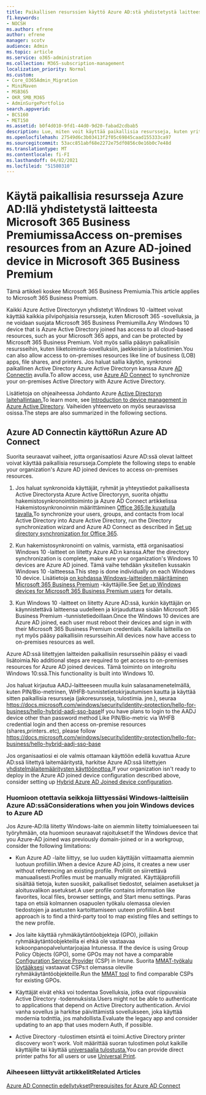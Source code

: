 ```yaml
---
title: Paikallisen resurssien käyttö Azure AD:stä yhdistetystä laitteesta Microsoft 365 Businessissa
f1.keywords:
- NOCSH
ms.author: efrene
author: efrene
manager: scotv
audience: Admin
ms.topic: article
ms.service: o365-administration
ms.collection: M365-subscription-management
localization_priority: Normal
ms.custom:
- Core_O365Admin_Migration
- MiniMaven
- MSB365
- OKR_SMB_M365
- AdminSurgePortfolio
search.appverid:
- BCS160
- MET150
ms.assetid: b0f4d010-9fd1-44d0-9d20-fabad2cdbab5
description: Lue, miten voit käyttää paikallisia resursseja, kuten yrityssovellusten riviä, jaetut tiedostot ja tulostimet Azure Active Directoryyn yhdistetystä Windows 10 -laitteesta.
ms.openlocfilehash: 27549d6c3b03413f2f05c69845caad155333ca97
ms.sourcegitcommit: 53acc851abf68e2272e75df0856c0e16b0c7e48d
ms.translationtype: MT
ms.contentlocale: fi-FI
ms.lasthandoff: 04/02/2021
ms.locfileid: "51580310"
---
```

# <a name="access-on-premises-resources-from-an-azure-ad-joined-device-in-microsoft-365-business-premium"></a><span data-ttu-id="9a2af-103">Käytä paikallisia resursseja Azure AD:llä yhdistetystä laitteesta Microsoft 365 Business Premiumissa</span><span class="sxs-lookup"><span data-stu-id="9a2af-103">Access on-premises resources from an Azure AD-joined device in Microsoft 365 Business Premium</span></span>

<span data-ttu-id="9a2af-104">Tämä artikkeli koskee Microsoft 365 Business Premiumia.</span><span class="sxs-lookup"><span data-stu-id="9a2af-104">This article applies to Microsoft 365 Business Premium.</span></span>

<span data-ttu-id="9a2af-105">Kaikki Azure Active Directoryyn yhdistetyt Windows 10 -laitteet voivat käyttää kaikkia pilvipohjaisia resursseja, kuten Microsoft 365 -sovelluksia, ja ne voidaan suojata Microsoft 365 Business Premiumilla.</span><span class="sxs-lookup"><span data-stu-id="9a2af-105">Any Windows 10 device that is Azure Active Directory joined has access to all cloud-based resources, such as your Microsoft 365 apps, and can be protected by Microsoft 365 Business Premium.</span></span> <span data-ttu-id="9a2af-106">Voit myös sallia pääsyn paikallisiin resursseihin, kuten liiketoiminta-sovelluksiin, jaekkeisiin ja tulostimien.</span><span class="sxs-lookup"><span data-stu-id="9a2af-106">You can also allow access to on-premises resources like line of business (LOB) apps, file shares, and printers.</span></span> <span data-ttu-id="9a2af-107">Jos haluat sallia käytön, synkronoi paikallinen Active Directory Azure Active Directoryn kanssa Azure [AD Connectin](/azure/active-directory/connect/active-directory-aadconnect) avulla.</span><span class="sxs-lookup"><span data-stu-id="9a2af-107">To allow access, use [Azure AD Connect](/azure/active-directory/connect/active-directory-aadconnect) to synchronize your on-premises Active Directory with Azure Active Directory.</span></span> 

<span data-ttu-id="9a2af-108">Lisätietoja on ohjeaiheessa Johdanto Azure [Active Directoryn laitehallintaan.](/azure/active-directory/device-management-introduction)</span><span class="sxs-lookup"><span data-stu-id="9a2af-108">To learn more, see [Introduction to device management in Azure Active Directory](/azure/active-directory/device-management-introduction).</span></span>
<span data-ttu-id="9a2af-109">Vaiheiden yhteenveto on myös seuraavissa osissa.</span><span class="sxs-lookup"><span data-stu-id="9a2af-109">The steps are also summarized in the following sections.</span></span>
 
## <a name="run-azure-ad-connect"></a><span data-ttu-id="9a2af-110">Azure AD Connectin käyttö</span><span class="sxs-lookup"><span data-stu-id="9a2af-110">Run Azure AD Connect</span></span>

<span data-ttu-id="9a2af-111">Suorita seuraavat vaiheet, jotta organisaatiosi Azure AD:ssä olevat laitteet voivat käyttää paikallisia resursseja.</span><span class="sxs-lookup"><span data-stu-id="9a2af-111">Complete the following steps to enable your organization's Azure AD joined devices to access on-premises resources.</span></span>
  
1. <span data-ttu-id="9a2af-112">Jos haluat synkronoida käyttäjät, ryhmät ja yhteystiedot paikallisesta Active Directorysta Azure Active Directoryyn, suorita ohjattu hakemistosynkronointitoiminto ja Azure AD Connect artikkelissa Hakemistosynkronoinnin määrittäminen [Office 365:lle kuvatulla tavalla.](../enterprise/set-up-directory-synchronization.md)</span><span class="sxs-lookup"><span data-stu-id="9a2af-112">To synchronize your users, groups, and contacts from local Active Directory into Azure Active Directory, run the Directory synchronization wizard and Azure AD Connect as described in [Set up directory synchronization for Office 365](../enterprise/set-up-directory-synchronization.md).</span></span>
    
2. <span data-ttu-id="9a2af-113">Kun hakemistosynkronointi on valmis, varmista, että organisaatiosi Windows 10 -laitteet on liitetty Azure AD:n kanssa.</span><span class="sxs-lookup"><span data-stu-id="9a2af-113">After the directory synchronization is complete, make sure your organization's Windows 10 devices are Azure AD joined.</span></span> <span data-ttu-id="9a2af-114">Tämä vaihe tehdään yksitellen kussakin Windows 10 -laitteessa.</span><span class="sxs-lookup"><span data-stu-id="9a2af-114">This step is done individually on each Windows 10 device.</span></span> <span data-ttu-id="9a2af-115">Lisätietoja [on kohdassa Windows-laitteiden määritäminen Microsoft 365 Business Premium](set-up-windows-devices.md) -käyttäjille.</span><span class="sxs-lookup"><span data-stu-id="9a2af-115">See [Set up Windows devices for Microsoft 365 Business Premium users](set-up-windows-devices.md) for details.</span></span> 
    
3. <span data-ttu-id="9a2af-116">Kun Windows 10 -laitteet on liitetty Azure AD:ssä, kunkin käyttäjän on käynnistettävä laitteensa uudelleen ja kirjauduttava sisään Microsoft 365 Business Premium -tunnistetiedoillaan.</span><span class="sxs-lookup"><span data-stu-id="9a2af-116">Once the Windows 10 devices are Azure AD joined, each user must reboot their devices and sign in with their Microsoft 365 Business Premium credentials.</span></span> <span data-ttu-id="9a2af-117">Kaikilla laitteilla on nyt myös pääsy paikallisiin resursseihin.</span><span class="sxs-lookup"><span data-stu-id="9a2af-117">All devices now have access to on-premises resources as well.</span></span>
    
<span data-ttu-id="9a2af-118">Azure AD:ssä liitettyjen laitteiden paikallisiin resursseihin pääsy ei vaadi lisätoimia.</span><span class="sxs-lookup"><span data-stu-id="9a2af-118">No additional steps are required to get access to on-premises resources for Azure AD joined devices.</span></span> <span data-ttu-id="9a2af-119">Tämä toiminto on integroitu Windows 10:ssä.</span><span class="sxs-lookup"><span data-stu-id="9a2af-119">This functionality is built into Windows 10.</span></span> 

<span data-ttu-id="9a2af-120">Jos haluat kirjautua AADJ-laitteeseen muulla kuin salasanamenetelmällä, kuten PIN/Bio-metrinen, WHFB-tunnistetietokirjautumisen kautta ja käyttää sitten paikallisia resursseja (jakoresursseja, tulostimia. jne.), seuraa https://docs.microsoft.com/windows/security/identity-protection/hello-for-business/hello-hybrid-aadj-sso-base</span><span class="sxs-lookup"><span data-stu-id="9a2af-120">If you have plans to login to the AADJ device other than password method Like PIN/Bio-metric via WHFB credential login and then access on-premise resources (shares,printers..etc), please follow https://docs.microsoft.com/windows/security/identity-protection/hello-for-business/hello-hybrid-aadj-sso-base</span></span>
  
<span data-ttu-id="9a2af-121">Jos organisaatiosi ei ole valmis ottamaan käyttöön edellä kuvattua Azure AD:ssä liitettyä laitemääritystä, harkitse Azure AD:ssä liitettyjen [yhdistelmälaitemääritysten käyttöönottoa.](manage-windows-devices.md)</span><span class="sxs-lookup"><span data-stu-id="9a2af-121">If your organization isn't ready to deploy in the Azure AD joined device configuration described above, consider setting up [Hybrid Azure AD Joined device configuration](manage-windows-devices.md).</span></span>
  
### <a name="considerations-when-you-join-windows-devices-to-azure-ad"></a><span data-ttu-id="9a2af-122">Huomioon otettavia seikkoja liittyessäsi Windows-laitteisiin Azure AD:ssä</span><span class="sxs-lookup"><span data-stu-id="9a2af-122">Considerations when you join Windows devices to Azure AD</span></span>

<span data-ttu-id="9a2af-123">Jos Azure-AD:llä liitetty Windows-laite on aiemmin liitetty toimialueeseen tai työryhmään, ota huomioon seuraavat rajoitukset:</span><span class="sxs-lookup"><span data-stu-id="9a2af-123">If the Windows device that you Azure-AD joined was previously domain-joined or in a workgroup, consider the following limitations:</span></span>
  
- <span data-ttu-id="9a2af-124">Kun Azure AD -laite liittyy, se luo uuden käyttäjän viittaamatta aiemmin luotuun profiiliin.</span><span class="sxs-lookup"><span data-stu-id="9a2af-124">When a device Azure AD joins, it creates a new user without referencing an existing profile.</span></span> <span data-ttu-id="9a2af-125">Profiilit on siirrettävä manuaalisesti.</span><span class="sxs-lookup"><span data-stu-id="9a2af-125">Profiles must be manually migrated.</span></span> <span data-ttu-id="9a2af-126">Käyttäjäprofiili sisältää tietoja, kuten suosikit, paikalliset tiedostot, selaimen asetukset ja aloitusvalikon asetukset.</span><span class="sxs-lookup"><span data-stu-id="9a2af-126">A user profile contains information like favorites, local files, browser settings, and Start menu settings.</span></span> <span data-ttu-id="9a2af-127">Paras tapa on etsiä kolmannen osapuolen työkalu olemassa olevien tiedostojen ja asetusten kartoittamiseen uuteen profiiliin.</span><span class="sxs-lookup"><span data-stu-id="9a2af-127">A best approach is to find a third-party tool to map existing files and settings to the new profile.</span></span>

- <span data-ttu-id="9a2af-128">Jos laite käyttää ryhmäkäytäntöobjekteja (GPO), joillakin ryhmäkäytäntöobjekteilla ei ehkä ole vastaavaa kokoonpanopalveluntarjoajaa Intunessa. [](/windows/configuration/provisioning-packages/how-it-pros-can-use-configuration-service-providers)</span><span class="sxs-lookup"><span data-stu-id="9a2af-128">If the device is using Group Policy Objects (GPO), some GPOs may not have a comparable [Configuration Service Provider](/windows/configuration/provisioning-packages/how-it-pros-can-use-configuration-service-providers) (CSP) in Intune.</span></span> <span data-ttu-id="9a2af-129">Suorita [MMAT-työkalu löytääksesi](https://www.microsoft.com/download/details.aspx?id=45520) vastaavat CSPs:t olemassa oleville ryhmäkäytäntöobjekteille.</span><span class="sxs-lookup"><span data-stu-id="9a2af-129">Run the [MMAT tool](https://www.microsoft.com/download/details.aspx?id=45520) to find comparable CSPs for existing GPOs.</span></span>

- <span data-ttu-id="9a2af-130">Käyttäjät eivät ehkä voi todentaa Sovelluksia, jotka ovat riippuvaisia Active Directory -todennuksista.</span><span class="sxs-lookup"><span data-stu-id="9a2af-130">Users might not be able to authenticate to applications that depend on Active Directory authentication.</span></span> <span data-ttu-id="9a2af-131">Arvioi vanha sovellus ja harkitse päivittämistä sovellukseen, joka käyttää modernia todnttia, jos mahdollista.</span><span class="sxs-lookup"><span data-stu-id="9a2af-131">Evaluate the legacy app and consider updating to an app that uses modern Auth, if possible.</span></span>

- <span data-ttu-id="9a2af-132">Active Directory -tulostimen etsintä ei toimi.</span><span class="sxs-lookup"><span data-stu-id="9a2af-132">Active Directory printer discovery won't work.</span></span> <span data-ttu-id="9a2af-133">Voit määrittää suoran tulostimen polut kaikille käyttäjille tai käyttää [universaalia tulostusta.](/universal-print/)</span><span class="sxs-lookup"><span data-stu-id="9a2af-133">You can provide direct printer paths for all users or use [Universal Print](/universal-print/).</span></span>

### <a name="related-articles"></a><span data-ttu-id="9a2af-134">Aiheeseen liittyvät artikkelit</span><span class="sxs-lookup"><span data-stu-id="9a2af-134">Related Articles</span></span>

[<span data-ttu-id="9a2af-135">Azure AD Connectin edellytykset</span><span class="sxs-lookup"><span data-stu-id="9a2af-135">Prerequisites for Azure AD Connect</span></span>](https://docs.microsoft.com/azure/active-directory/hybrid/how-to-connect-install-prerequisites)
